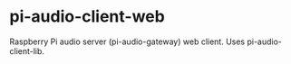 pi-audio-client-web
===================

Raspberry Pi audio server (pi-audio-gateway) web client. Uses pi-audio-client-lib.
